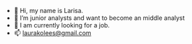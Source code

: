 - 👋 Hi, my name is Larisa.
- 🌱 I’m junior analysts and want to become an middle analyst
- 👀 I am currently looking for a job.
- 📫 laurakolees@gmail.com
<!---
LarisaChekanova/LarisaChekanova is a ✨ special ✨ repository because its `README.md` (this file) appears on your GitHub profile.
You can click the Preview link to take a look at your changes.
--->
